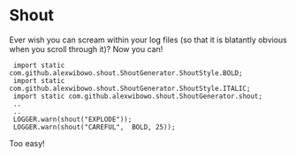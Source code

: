 Shout
==============

Ever wish you can scream within your log files (so that it is blatantly obvious when you scroll through it)? Now you can!


```
 import static com.github.alexwibowo.shout.ShoutGenerator.ShoutStyle.BOLD;
 import static com.github.alexwibowo.shout.ShoutGenerator.ShoutStyle.ITALIC;
 import static com.github.alexwibowo.shout.ShoutGenerator.shout;
 ..
 ..
 LOGGER.warn(shout("EXPLODE"));
 LOGGER.warn(shout("CAREFUL",  BOLD, 25));
```

Too easy!